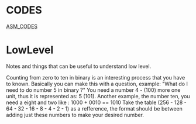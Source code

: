 # CODES 

[ASM_CODES](https://github.com/sidhawkss/LowLevel/tree/main/asm_codes)

# LowLevel
Notes and things that can be useful to understand low level. 


Counting from zero to ten in binary is an interesting process that you have to known. Basically you can make this with a question, example: "What do I need to do number 5 in binary ?"  You need a number 4 - (100) more one unit, thus it is represented as: 5 (101). Another example, the number ten, you need a eight and two like : 1000 + 0010 == 1010
Take  the table (256 - 128 - 64 - 32 - 16 - 8 - 4 - 2 - 1) as a refference, the format should be between adding just these numbers to make your desired number. 
